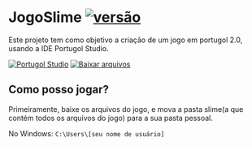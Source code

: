 # JogoSlime [![versão](https://img.shields.io/badge/versão_atual-em_desenvolvimento-4169E1.svg)](https://github.com/Mateus-Hirt/JogoSlime/archive/master.zip)

Este projeto tem como objetivo a criação de um jogo em portugol 2.0, usando a IDE Portugol Studio.

[![Portugol Studio](https://img.shields.io/badge/Github-{Portugol_Studio}-4169E1.svg?style=for-the-badge&logo=github)](https://github.com/UNIVALI-LITE/Portugol-Studio)
[![Baixar arquivos](https://img.shields.io/badge/Baixar-Arquivos_do_jogo-4169E1.svg?style=for-the-badge&logo=github)](https://github.com/Mateus-Hirt/JogoSlime/archive/master.zip)



## Como posso jogar?
Primeiramente, baixe os arquivos do jogo, e mova a pasta slime(a que contém todos os arquivos do jogo) para a sua pasta pessoal.

No Windows: `C:\Users\[seu nome de usuário]`
